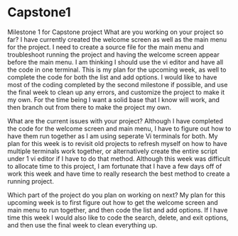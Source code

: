 # Capstone1
Milestone 1 for Capstone project
What are you working on your project so far?
 I have currently created the welcome screen as well as the main menu for the project. I need to create a source file for the main menu and troubleshoot running the project and having the welcome screen appear before the main menu. I am thinking I should use the vi editor and have all the code in one terminal. This is my plan for the upcoming week, as well to complete the code for both the list and add options. I would like to have most of the coding completed by the second milestone if possible, and use the final week to clean up any errors, and customize the project to make it my own. For the time being I want a solid base that I know will work, and then branch out from there to make the project my own. 
 
 What are the current issues with your project?
 Although I have completed the code for the welcome screen and main menu, I have to figure out how to have them run together as I am using seperate Vi terminals for both. My plan for this week is to revisit old projects to refresh myself on how to have multiple terminals work together, or alternatively create the entire script under 1 vi editor if I have to do that method. Although this week was difficult to allocate time to this project, I am fortunate that I have a few days off of work this week and have time to really research the best method to create a running project. 
 
 Which part of the project do you plan on working on next?
  My plan for this upcoming week is to first figure out how to get the welcome screen and main menu to run together, and then code the list and add options. If I have time this week I would also like to code the search, delete, and exit options, and then use the final week to clean everything up.

